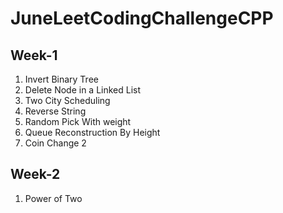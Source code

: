 # JuneLeetCodingChallengeCPP

## Week-1
1. Invert Binary Tree
2. Delete Node in a Linked List
3. Two City Scheduling
4. Reverse String
5. Random Pick With weight
6. Queue Reconstruction By Height
7. Coin Change 2

## Week-2
1. Power of Two
